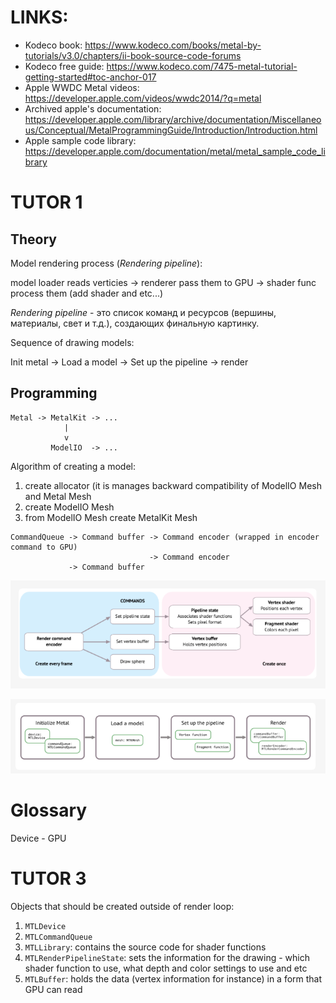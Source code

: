 # LINKS:
- Kodeco book: https://www.kodeco.com/books/metal-by-tutorials/v3.0/chapters/ii-book-source-code-forums
- Kodeco free guide: https://www.kodeco.com/7475-metal-tutorial-getting-started#toc-anchor-017
- Apple WWDC Metal videos: https://developer.apple.com/videos/wwdc2014/?q=metal
- Archived apple's documentation: https://developer.apple.com/library/archive/documentation/Miscellaneous/Conceptual/MetalProgrammingGuide/Introduction/Introduction.html
- Apple sample code library: https://developer.apple.com/documentation/metal/metal_sample_code_library

# TUTOR 1

## Theory 

Model rendering process (*_Rendering pipeline_*):

model loader reads verticies -> renderer pass them to GPU -> shader func process them (add shader and etc...)

*Rendering pipeline* - это список команд и ресурсов (вершины, материалы, свет и т.д.), создающих финальную картинку.

Sequence of drawing models:

Init metal -> Load a model -> Set up the pipeline -> render

## Programming

```
Metal -> MetalKit -> ...
            |
            v
         ModelIO  -> ...
```

Algorithm of creating a model:
1. create allocator (it is manages backward compatibility of ModelIO Mesh and Metal Mesh
2. create ModelIO Mesh
3. from ModelIO Mesh create MetalKit Mesh

```
CommandQueue -> Command buffer -> Command encoder (wrapped in encoder command to GPU)
                               -> Command encoder
             -> Command buffer
```

![image](t_1_cmd_encoder.png)

![image](t_1_steps_to_render.png)

# Glossary 

Device - GPU

# TUTOR 3

Objects that should be created outside of render loop:

1. `MTLDevice`
2. `MTLCommandQueue`
3. `MTLLibrary`: contains the source code for shader functions
4. `MTLRenderPipelineState`: sets the information for the drawing - which shader function to use, what depth and color settings to use and etc
5. `MTLBuffer`: holds the data (vertex information for instance) in a form that GPU can read
